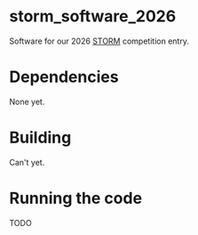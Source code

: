 # storm_software_2026
Software for our 2026 [STORM](https://storm.soonerrobotics.org/) competition entry.

# Dependencies
None yet.

# Building
Can't yet.

# Running the code
TODO